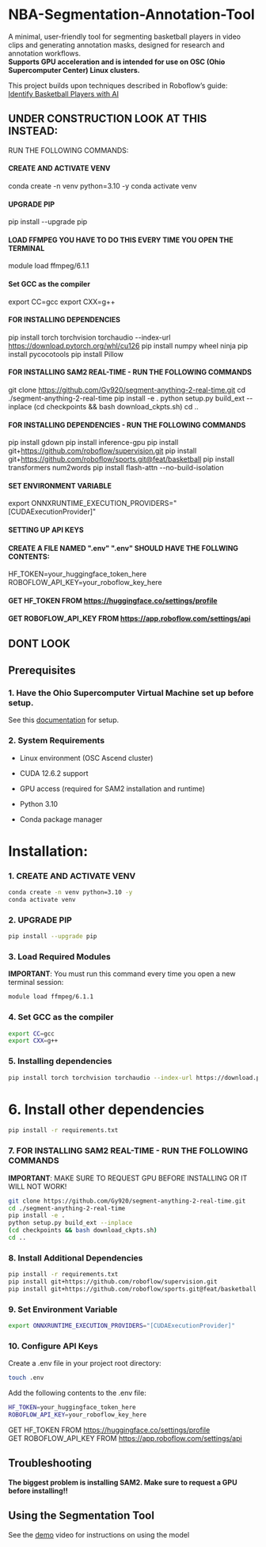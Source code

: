 # NBA-Segmentation-Annotation-Tool

A minimal, user-friendly tool for segmenting basketball players in video clips and generating annotation masks, designed for research and annotation workflows.  
 **Supports GPU acceleration and is intended for use on OSC (Ohio Supercomputer Center) Linux clusters.**

 This project builds upon techniques described in Roboflow’s guide:  
[Identify Basketball Players with AI](https://blog.roboflow.com/identify-basketball-players/)

## UNDER CONSTRUCTION LOOK AT THIS INSTEAD:
RUN THE FOLLOWING COMMANDS:

#### CREATE AND ACTIVATE VENV
conda create -n venv python=3.10 -y
conda activate venv

#### UPGRADE PIP
pip install --upgrade pip

#### LOAD FFMPEG YOU HAVE TO DO THIS EVERY TIME YOU OPEN THE TERMINAL
module load ffmpeg/6.1.1

#### Set GCC as the compiler
export CC=gcc
export CXX=g++

#### FOR INSTALLING DEPENDENCIES
pip install torch torchvision torchaudio --index-url https://download.pytorch.org/whl/cu126
pip install numpy wheel ninja
pip install pycocotools
pip install Pillow

#### FOR INSTALLING SAM2 REAL-TIME - RUN THE FOLLOWING COMMANDS
git clone https://github.com/Gy920/segment-anything-2-real-time.git
cd ./segment-anything-2-real-time
pip install -e .
python setup.py build_ext --inplace
(cd checkpoints && bash download_ckpts.sh)
cd ..

#### FOR INSTALLING DEPENDENCIES - RUN THE FOLLOWING COMMANDS
pip install gdown
pip install inference-gpu
pip install git+https://github.com/roboflow/supervision.git
pip install git+https://github.com/roboflow/sports.git@feat/basketball
pip install transformers num2words
pip install flash-attn --no-build-isolation

#### SET ENVIRONMENT VARIABLE
export ONNXRUNTIME_EXECUTION_PROVIDERS="[CUDAExecutionProvider]"

#### SETTING UP API KEYS
#### CREATE A FILE NAMED ".env" ".env" SHOULD HAVE THE FOLLWING CONTENTS:
HF_TOKEN=your_huggingface_token_here
ROBOFLOW_API_KEY=your_roboflow_key_here

#### GET HF_TOKEN FROM https://huggingface.co/settings/profile
#### GET ROBOFLOW_API_KEY FROM https://app.roboflow.com/settings/api

## DONT LOOK
## Prerequisites 

### 1. Have the Ohio Supercomputer Virtual Machine set up before setup.

See this [documentation](https://docs.google.com/document/d/18efM3UhXIMKOZ-e1weG6fw2CS5-esf2s--cmgjhlOIs/edit?usp=sharing) for setup.

### 2. System Requirements

- Linux environment (OSC Ascend cluster)

- CUDA 12.6.2 support

- GPU access (required for SAM2 installation and runtime)

- Python 3.10

- Conda package manager


# Installation:

### 1. CREATE AND ACTIVATE VENV
```bash
conda create -n venv python=3.10 -y  
conda activate venv
```

### 2. UPGRADE PIP
```bash
pip install --upgrade pip
```

### 3. Load Required Modules
**IMPORTANT**: You must run this command every time you open a new terminal session:
```bash
module load ffmpeg/6.1.1
```  

### 4. Set GCC as the compiler
```bash
export CC=gcc  
export CXX=g++
```

### 5. Installing dependencies  
```bash
pip install torch torchvision torchaudio --index-url https://download.pytorch.org/whl/cu126  
```

# 6. Install other dependencies
```bash
pip install -r requirements.txt
```

### 7. FOR INSTALLING SAM2 REAL-TIME - RUN THE FOLLOWING COMMANDS  
**IMPORTANT**: MAKE SURE TO REQUEST GPU BEFORE INSTALLING OR IT WILL NOT WORK!
```bash
git clone https://github.com/Gy920/segment-anything-2-real-time.git    
cd ./segment-anything-2-real-time  
pip install -e .  
python setup.py build_ext --inplace  
(cd checkpoints && bash download_ckpts.sh)  
cd ..
```

### 8. Install Additional Dependencies
```bash
pip install -r requirements.txt
pip install git+https://github.com/roboflow/supervision.git  
pip install git+https://github.com/roboflow/sports.git@feat/basketball
```

### 9. Set Environment Variable
```bash
export ONNXRUNTIME_EXECUTION_PROVIDERS="[CUDAExecutionProvider]"
```  

### 10. Configure API Keys

Create a .env file in your project root directory:
```bash
touch .env
```
Add the following contents to the .env file:
```bash
HF_TOKEN=your_huggingface_token_here  
ROBOFLOW_API_KEY=your_roboflow_key_here
```

GET HF_TOKEN FROM https://huggingface.co/settings/profile  
GET ROBOFLOW_API_KEY FROM https://app.roboflow.com/settings/api

## Troubleshooting 
**The biggest problem is installing SAM2. Make sure to request a GPU before installing!!**

## Using the Segmentation Tool

See the [demo](https://osumlb.slack.com/files/U09DJRDN33R/F09KNUBP25D/segmentationtool.mp4) video for instructions on using the model
